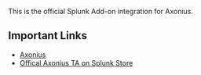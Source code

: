 This is the official Splunk Add-on integration for Axonius.


## Important Links
- [Axonius](https://www.axonius.com/)
- [Offical Axonius TA on Splunk Store](https://splunkbase.splunk.com/app/5740/)